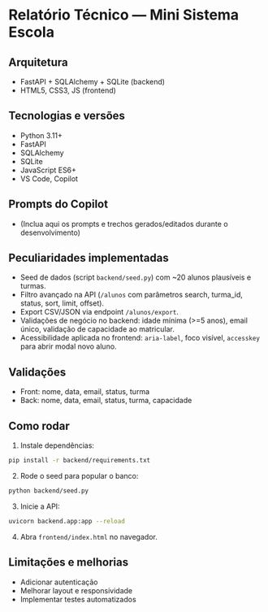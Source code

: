 # Relatório Técnico — Mini Sistema Escola

## Arquitetura
- FastAPI + SQLAlchemy + SQLite (backend)
- HTML5, CSS3, JS (frontend)

## Tecnologias e versões
- Python 3.11+
- FastAPI
- SQLAlchemy
- SQLite
- JavaScript ES6+
- VS Code, Copilot

## Prompts do Copilot
- (Inclua aqui os prompts e trechos gerados/editados durante o desenvolvimento)

## Peculiaridades implementadas
- Seed de dados (script `backend/seed.py`) com ~20 alunos plausíveis e turmas.
- Filtro avançado na API (`/alunos` com parâmetros search, turma_id, status, sort, limit, offset).
- Export CSV/JSON via endpoint `/alunos/export`.
- Validações de negócio no backend: idade mínima (>=5 anos), email único, validação de capacidade ao matricular.
- Acessibilidade aplicada no frontend: `aria-label`, foco visível, `accesskey` para abrir modal novo aluno.

## Validações
- Front: nome, data, email, status, turma
- Back: nome, data, email, status, turma, capacidade

## Como rodar
1. Instale dependências:
```bash
pip install -r backend/requirements.txt
```
2. Rode o seed para popular o banco:
```bash
python backend/seed.py
```
3. Inicie a API:
```bash
uvicorn backend.app:app --reload
```
4. Abra `frontend/index.html` no navegador.

## Limitações e melhorias
- Adicionar autenticação
- Melhorar layout e responsividade
- Implementar testes automatizados
